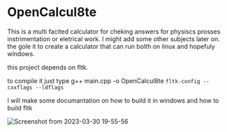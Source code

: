 # OpenCalcul8te
This is a multi facited calculator for cheking answers for physiscs prosses instrimentation or eletrical work. I might add some other subjects later on.
the gole it to create a calculator that can run bolth on linux and  hopefuly windows.

this project depends on fltk.

to compile it  just type g++ main.cpp -o OpenCalcul8te ``fltk-config --cxxflags --ldflags``

I will make some documantation on how to build it in windows and how to build fltk

![Screenshot from 2023-03-30 19-55-56](https://user-images.githubusercontent.com/24902960/228996147-1c270ea0-ae65-4814-bc6d-d920a5534281.png)
